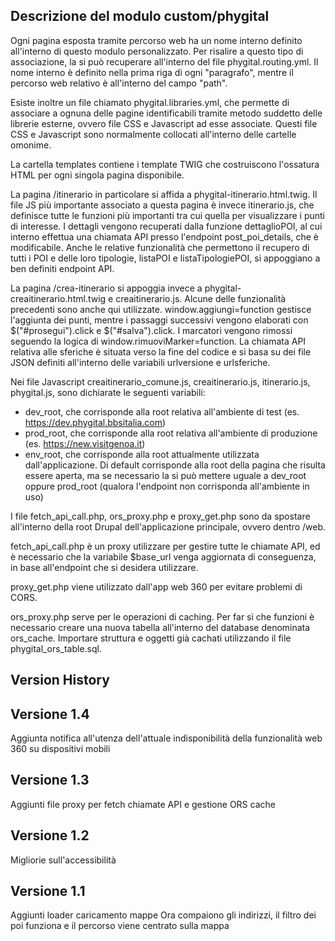 ## Descrizione del modulo custom/phygital

Ogni pagina esposta tramite percorso web ha un nome interno definito all'interno di questo modulo personalizzato. Per risalire a questo tipo di associazione, la si può recuperare all'interno del file phygital.routing.yml. Il nome interno è definito nella prima riga di ogni "paragrafo", mentre il percorso web relativo è all'interno del campo "path".

Esiste inoltre un file chiamato phygital.libraries.yml, che permette di associare a ognuna delle pagine identificabili tramite metodo suddetto delle librerie esterne, ovvero file CSS e Javascript ad esse associate. Questi file CSS e Javascript sono normalmente collocati all'interno delle cartelle omonime.

La cartella templates contiene i template TWIG che costruiscono l'ossatura HTML per ogni singola pagina disponibile.

La pagina /itinerario in particolare si affida a phygital-itinerario.html.twig. Il file JS più importante associato a questa pagina è invece itinerario.js, che definisce tutte le funzioni più importanti tra cui quella per visualizzare i punti di interesse. I dettagli vengono recuperati dalla funzione dettaglioPOI, al cui interno effettua una chiamata API presso l'endpoint post_poi_details, che è modificabile. Anche le relative funzionalità che permettono il recupero di tutti i POI e delle loro tipologie, listaPOI e listaTipologiePOI, si appoggiano a ben definiti endpoint API.

La pagina /crea-itinerario si appoggia invece a phygital-creaitinerario.html.twig e creaitinerario.js. Alcune delle funzionalità precedenti sono anche qui utilizzate. window.aggiungi=function gestisce l'aggiunta dei punti, mentre i passaggi successivi vengono elaborati con $("#prosegui").click e $("#salva").click. I marcatori vengono rimossi seguendo la logica di window.rimuoviMarker=function. La chiamata API relativa alle sferiche è situata verso la fine del codice e si basa su dei file JSON definiti all'interno delle variabili urlversione e urlsferiche.

Nei file Javascript creaitinerario_comune.js, creaitinerario.js, itinerario.js, phygital.js, sono dichiarate le seguenti variabili:

-   dev_root, che corrisponde alla root relativa all'ambiente di test (es. https://dev.phygital.bbsitalia.com)
-   prod_root, che corrisponde alla root relativa all'ambiente di produzione (es. https://new.visitgenoa.it)
-   env_root, che corrisponde alla root attualmente utilizzata dall'applicazione. Di default corrisponde alla root della pagina che risulta essere aperta, ma se necessario la si può mettere uguale a dev_root oppure prod_root (qualora l'endpoint non corrisponda all'ambiente in uso)

I file fetch_api_call.php, ors_proxy.php e proxy_get.php sono da spostare all'interno della root Drupal dell'applicazione principale, ovvero dentro /web.

fetch_api_call.php è un proxy utilizzare per gestire tutte le chiamate API, ed è necessario che la variabile $base_url venga aggiornata di conseguenza, in base all'endpoint che si desidera utilizzare.

proxy_get.php viene utilizzato dall'app web 360 per evitare problemi di CORS.

ors_proxy.php serve per le operazioni di caching. Per far sì che funzioni è necessario creare una nuova tabella all'interno del database denominata ors_cache. Importare struttura e oggetti già cachati utilizzando il file phygital_ors_table.sql.

## Version History

## Versione 1.4

Aggiunta notifica all'utenza dell'attuale indisponibilità della funzionalità web 360 su dispositivi mobili

## Versione 1.3

Aggiunti file proxy per fetch chiamate API e gestione ORS cache

## Versione 1.2

Migliorie sull'accessibilità

## Versione 1.1

Aggiunti loader caricamento mappe
Ora compaiono gli indirizzi, il filtro dei poi funziona e il percorso viene centrato sulla mappa
